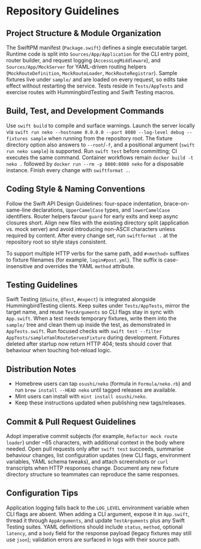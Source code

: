 # Repository Guidelines

## Project Structure & Module Organization
The SwiftPM manifest (`Package.swift`) defines a single executable target. Runtime code is split into `Sources/App/Application` for the CLI entry point, router builder, and request logging (`AccessLogMiddleware`), and `Sources/App/MockServer` for YAML-driven routing helpers (`MockRouteDefinition`, `MockRouteLoader`, `MockRouteRegistrar`). Sample fixtures live under `sample/` and are loaded on every request, so edits take effect without restarting the service. Tests reside in `Tests/AppTests` and exercise routes with HummingbirdTesting and Swift Testing macros.

## Build, Test, and Development Commands
Use `swift build` to compile and surface warnings. Launch the server locally via `swift run neko --hostname 0.0.0.0 --port 8080 --log-level debug --fixtures sample` when running from the repository root. The fixture directory option also answers to `--root`/`-f`, and a positional argument (`swift run neko sample`) is supported. Run `swift test` before committing; CI executes the same command. Container workflows remain `docker build -t neko .` followed by `docker run --rm -p 8080:8080 neko` for a disposable instance. Finish every change with `swiftformat .`.

## Coding Style & Naming Conventions
Follow the Swift API Design Guidelines: four-space indentation, brace-on-same-line declarations, `UpperCamelCase` types, and `lowerCamelCase` identifiers. Router helpers favour `guard` for early exits and keep async closures short. Align new files with the existing directory split (application vs. mock server) and avoid introducing non-ASCII characters unless required by content. After every change set, run `swiftformat .` at the repository root so style stays consistent.

To support multiple HTTP verbs for the same path, add `#<method>` suffixes to fixture filenames (for example, `login#post.yml`). The suffix is case-insensitive and overrides the YAML `method` attribute.

## Testing Guidelines
Swift Testing (`@Suite`, `@Test`, `#expect`) is integrated alongside HummingbirdTesting clients. Keep suites under `Tests/AppTests`, mirror the target name, and reuse `TestArguments` so CLI flags stay in sync with `App.swift`. When a test needs temporary fixtures, write them into the `sample/` tree and clean them up inside the test, as demonstrated in `AppTests.swift`. Run focused checks with `swift test --filter AppTests/sampleYamlRouteServesFixture` during development.
Fixtures deleted after startup now return HTTP 404; tests should cover that behaviour when touching hot-reload logic.

## Distribution Notes

- Homebrew users can tap `osushi/neko` (formula in `Formula/neko.rb`) and run `brew install --HEAD neko` until tagged releases are available.
- Mint users can install with `mint install osushi/neko`.
- Keep these instructions updated when publishing new tags/releases.

## Commit & Pull Request Guidelines
Adopt imperative commit subjects (for example, `Refactor mock route loader`) under ~65 characters, with additional context in the body where needed. Open pull requests only after `swift test` succeeds, summarise behaviour changes, list configuration updates (new CLI flags, environment variables, YAML schema tweaks), and attach screenshots or `curl` transcripts when HTTP responses change. Document any new fixture directory structure so teammates can reproduce the same responses.

## Configuration Tips
Application logging falls back to the `LOG_LEVEL` environment variable when CLI flags are absent. When adding a CLI argument, expose it in `App.swift`, thread it through `AppArguments`, and update `TestArguments` plus any Swift Testing suites. YAML definitions should include `status`, `method`, optional `latency`, and a `body` field for the response payload (legacy fixtures may still use `json`); validation errors are surfaced in logs with their source path.
